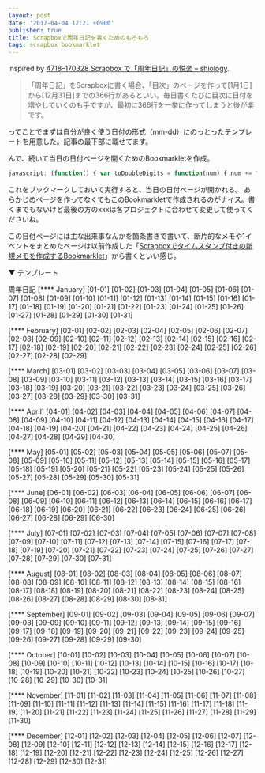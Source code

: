 ```yaml
---
layout: post
date: '2017-04-04 12:21 +0900'
published: true
title: Scrapboxで周年日記を書くためのもろもろ
tags: scrapbox bookmarklet
---
```

inspired by <a href="https://shiology.net/5118-170328-scrapbox-%E3%81%A7-%E5%91%A8%E5%B9%B4%E6%97%A5%E8%A8%98-%E3%81%AE%E6%82%A6%E6%A5%BD-f0cf30b3697e" target="_blank">4718–170328 Scrapbox で「周年日記」の悦楽 – shiology</a>.

> 「周年日記」をScrapboxに書く場合、「目次」のページを作って[1月1日]から[12月31日]までの366行があるといい。毎日書くたびに目次に日付を増やしていくのも手ですが、最初に366行を一挙に作ってしまうと後が楽です。

ってことでまずは自分が良く使う日付の形式（mm-dd）にのっとったテンプレートを用意した。記事の最下部に載せてます。

んで、続いて当日の日付ページを開くためのBookmarkletを作成。

```JavaScript
javascript: (function() { var toDoubleDigits = function(num) { num += ""; if (num.length === 1) { num = "0" + num; } return num; }; var date = new Date(); var mm = toDoubleDigits(date.getMonth() + 1); var dd = toDoubleDigits(date.getDate()); var title = mm + "-" + dd; location.href ="https://scrapbox.io/xxx/" + title; })()
```

これをブックマークしておいて実行すると、当日の日付ページが開かれる。
あらかじめページを作ってなくてもこのBookmarkletで作成されるのがナイス。書くまでもないけど最後の方のxxxは各プロジェクトに合わせて変更して使ってくださいね。

この日付ページには主な出来事なんかを箇条書きで書いて、断片的なメモや1イベントをまとめたページは以前作成した「<a href="http://akio6o6.hateblo.jp/entry/2017/03/07/113135" target="_blank">Scrapboxでタイムスタンプ付きの新規メモを作成するBookmarklet</a>」から書くといい感じ。

▼ テンプレート

周年日記
[**** January]
[01-01]
[01-02]
[01-03]
[01-04]
[01-05]
[01-06]
[01-07]
[01-08]
[01-09]
[01-10]
[01-11]
[01-12]
[01-13]
[01-14]
[01-15]
[01-16]
[01-17]
[01-18]
[01-19]
[01-20]
[01-21]
[01-22]
[01-23]
[01-24]
[01-25]
[01-26]
[01-27]
[01-28]
[01-29]
[01-30]
[01-31]

[**** February]
[02-01]
[02-02]
[02-03]
[02-04]
[02-05]
[02-06]
[02-07]
[02-08]
[02-09]
[02-10]
[02-11]
[02-12]
[02-13]
[02-14]
[02-15]
[02-16]
[02-17]
[02-18]
[02-19]
[02-20]
[02-21]
[02-22]
[02-23]
[02-24]
[02-25]
[02-26]
[02-27]
[02-28]
[02-29]

[**** March]
[03-01]
[03-02]
[03-03]
[03-04]
[03-05]
[03-06]
[03-07]
[03-08]
[03-09]
[03-10]
[03-11]
[03-12]
[03-13]
[03-14]
[03-15]
[03-16]
[03-17]
[03-18]
[03-19]
[03-20]
[03-21]
[03-22]
[03-23]
[03-24]
[03-25]
[03-26]
[03-27]
[03-28]
[03-29]
[03-30]
[03-31]

[**** April]
[04-01]
[04-02]
[04-03]
[04-04]
[04-05]
[04-06]
[04-07]
[04-08]
[04-09]
[04-10]
[04-11]
[04-12]
[04-13]
[04-14]
[04-15]
[04-16]
[04-17]
[04-18]
[04-19]
[04-20]
[04-21]
[04-22]
[04-23]
[04-24]
[04-25]
[04-26]
[04-27]
[04-28]
[04-29]
[04-30]

[**** May]
[05-01]
[05-02]
[05-03]
[05-04]
[05-05]
[05-06]
[05-07]
[05-08]
[05-09]
[05-10]
[05-11]
[05-12]
[05-13]
[05-14]
[05-15]
[05-16]
[05-17]
[05-18]
[05-19]
[05-20]
[05-21]
[05-22]
[05-23]
[05-24]
[05-25]
[05-26]
[05-27]
[05-28]
[05-29]
[05-30]
[05-31]

[**** June]
[06-01]
[06-02]
[06-03]
[06-04]
[06-05]
[06-06]
[06-07]
[06-08]
[06-09]
[06-10]
[06-11]
[06-12]
[06-13]
[06-14]
[06-15]
[06-16]
[06-17]
[06-18]
[06-19]
[06-20]
[06-21]
[06-22]
[06-23]
[06-24]
[06-25]
[06-26]
[06-27]
[06-28]
[06-29]
[06-30]

[**** July]
[07-01]
[07-02]
[07-03]
[07-04]
[07-05]
[07-06]
[07-07]
[07-08]
[07-09]
[07-10]
[07-11]
[07-12]
[07-13]
[07-14]
[07-15]
[07-16]
[07-17]
[07-18]
[07-19]
[07-20]
[07-21]
[07-22]
[07-23]
[07-24]
[07-25]
[07-26]
[07-27]
[07-28]
[07-29]
[07-30]
[07-31]

[**** August]
[08-01]
[08-02]
[08-03]
[08-04]
[08-05]
[08-06]
[08-07]
[08-08]
[08-09]
[08-10]
[08-11]
[08-12]
[08-13]
[08-14]
[08-15]
[08-16]
[08-17]
[08-18]
[08-19]
[08-20]
[08-21]
[08-22]
[08-23]
[08-24]
[08-25]
[08-26]
[08-27]
[08-28]
[08-29]
[08-30]
[08-31]

[**** September]
[09-01]
[09-02]
[09-03]
[09-04]
[09-05]
[09-06]
[09-07]
[09-08]
[09-09]
[09-10]
[09-11]
[09-12]
[09-13]
[09-14]
[09-15]
[09-16]
[09-17]
[09-18]
[09-19]
[09-20]
[09-21]
[09-22]
[09-23]
[09-24]
[09-25]
[09-26]
[09-27]
[09-28]
[09-29]
[09-30]

[**** October]
[10-01]
[10-02]
[10-03]
[10-04]
[10-05]
[10-06]
[10-07]
[10-08]
[10-09]
[10-10]
[10-11]
[10-12]
[10-13]
[10-14]
[10-15]
[10-16]
[10-17]
[10-18]
[10-19]
[10-20]
[10-21]
[10-22]
[10-23]
[10-24]
[10-25]
[10-26]
[10-27]
[10-28]
[10-29]
[10-30]
[10-31]

[**** November]
[11-01]
[11-02]
[11-03]
[11-04]
[11-05]
[11-06]
[11-07]
[11-08]
[11-09]
[11-10]
[11-11]
[11-12]
[11-13]
[11-14]
[11-15]
[11-16]
[11-17]
[11-18]
[11-19]
[11-20]
[11-21]
[11-22]
[11-23]
[11-24]
[11-25]
[11-26]
[11-27]
[11-28]
[11-29]
[11-30]

[**** December]
[12-01]
[12-02]
[12-03]
[12-04]
[12-05]
[12-06]
[12-07]
[12-08]
[12-09]
[12-10]
[12-11]
[12-12]
[12-13]
[12-14]
[12-15]
[12-16]
[12-17]
[12-18]
[12-19]
[12-20]
[12-21]
[12-22]
[12-23]
[12-24]
[12-25]
[12-26]
[12-27]
[12-28]
[12-29]
[12-30]
[12-31]